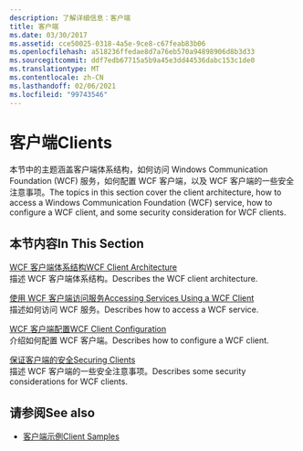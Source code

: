 ```yaml
---
description: 了解详细信息：客户端
title: 客户端
ms.date: 03/30/2017
ms.assetid: cce50025-0318-4a5e-9ce8-c67feab83b06
ms.openlocfilehash: a518236ffedae8d7a76eb570a94898906d8b3d33
ms.sourcegitcommit: ddf7edb67715a5b9a45e3dd44536dabc153c1de0
ms.translationtype: MT
ms.contentlocale: zh-CN
ms.lasthandoff: 02/06/2021
ms.locfileid: "99743546"
---
```

# <a name="clients"></a><span data-ttu-id="eee6d-103">客户端</span><span class="sxs-lookup"><span data-stu-id="eee6d-103">Clients</span></span>

<span data-ttu-id="eee6d-104">本节中的主题涵盖客户端体系结构，如何访问 Windows Communication Foundation (WCF) 服务，如何配置 WCF 客户端，以及 WCF 客户端的一些安全注意事项。</span><span class="sxs-lookup"><span data-stu-id="eee6d-104">The topics in this section cover the client architecture, how to access a Windows Communication Foundation (WCF) service, how to configure a WCF client, and some security consideration for WCF clients.</span></span>  
  
## <a name="in-this-section"></a><span data-ttu-id="eee6d-105">本节内容</span><span class="sxs-lookup"><span data-stu-id="eee6d-105">In This Section</span></span>  

 [<span data-ttu-id="eee6d-106">WCF 客户端体系结构</span><span class="sxs-lookup"><span data-stu-id="eee6d-106">WCF Client Architecture</span></span>](client-architecture.md)  
 <span data-ttu-id="eee6d-107">描述 WCF 客户端体系结构。</span><span class="sxs-lookup"><span data-stu-id="eee6d-107">Describes the WCF client architecture.</span></span>  
  
 [<span data-ttu-id="eee6d-108">使用 WCF 客户端访问服务</span><span class="sxs-lookup"><span data-stu-id="eee6d-108">Accessing Services Using a WCF Client</span></span>](accessing-services-using-a-client.md)  
 <span data-ttu-id="eee6d-109">描述如何访问 WCF 服务。</span><span class="sxs-lookup"><span data-stu-id="eee6d-109">Describes how to access a WCF service.</span></span>  
  
 [<span data-ttu-id="eee6d-110">WCF 客户端配置</span><span class="sxs-lookup"><span data-stu-id="eee6d-110">WCF Client Configuration</span></span>](client-configuration.md)  
 <span data-ttu-id="eee6d-111">介绍如何配置 WCF 客户端。</span><span class="sxs-lookup"><span data-stu-id="eee6d-111">Describes how to configure a WCF client.</span></span>  
  
 [<span data-ttu-id="eee6d-112">保证客户端的安全</span><span class="sxs-lookup"><span data-stu-id="eee6d-112">Securing Clients</span></span>](../securing-clients.md)  
 <span data-ttu-id="eee6d-113">描述 WCF 客户端的一些安全注意事项。</span><span class="sxs-lookup"><span data-stu-id="eee6d-113">Describes some security considerations for WCF clients.</span></span>  
  
## <a name="see-also"></a><span data-ttu-id="eee6d-114">请参阅</span><span class="sxs-lookup"><span data-stu-id="eee6d-114">See also</span></span>

- [<span data-ttu-id="eee6d-115">客户端示例</span><span class="sxs-lookup"><span data-stu-id="eee6d-115">Client Samples</span></span>](../samples/client.md)
